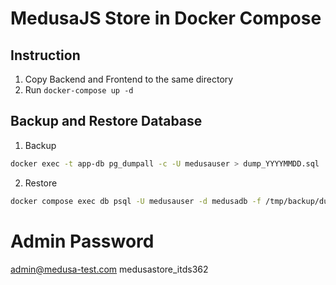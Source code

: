 # MedusaJS Store in Docker Compose
## Instruction
1. Copy Backend and Frontend to the same directory
2. Run `docker-compose up -d`

## Backup and Restore Database
1. Backup
```bash
docker exec -t app-db pg_dumpall -c -U medusauser > dump_YYYYMMDD.sql
```
2. Restore
```bash
docker compose exec db psql -U medusauser -d medusadb -f /tmp/backup/dump_YYYYMMDD.sql
```
# Admin Password
admin@medusa-test.com
medusastore_itds362